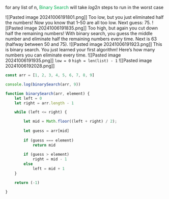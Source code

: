 for any list of n, <span style="color:#00b050">Binary Search</span> will take $log2 n$ steps to run in the worst case

![[Pasted image 20241006191801.png]]
Too low, but you just eliminated half the numbers! Now you know that 1–50 are all too low. Next guess: 75.
![[Pasted image 20241006191835.png]]
Too high, but again you cut down half the remaining numbers! With binary search, you guess the middle number and eliminate half the remaining numbers every time. Next is 63 (halfway between 50 and 75).
![[Pasted image 20241006191923.png]]
This is binary search. You just learned your first algorithm! Here’s how many numbers you can eliminate every time.
![[Pasted image 20241006191935.png]]
`low = 0` 
`high = len(list) - 1`
![[Pasted image 20241006192028.png]]
```javascript
const arr = [1, 2, 3, 4, 5, 6, 7, 8, 9]

console.log(binarySearch(arr, 9))

function binarySearch(arr, element) {
    let left = 0
    let right = arr.length - 1

    while (left <= right) {

        let mid = Math.floor((left + right) / 2);
        
        let guess = arr[mid]
        
        if (guess === element)
            return mid
            
        if (guess > element)
            right = mid - 1
        else
            left = mid + 1
    }

    return (-1)

}
```